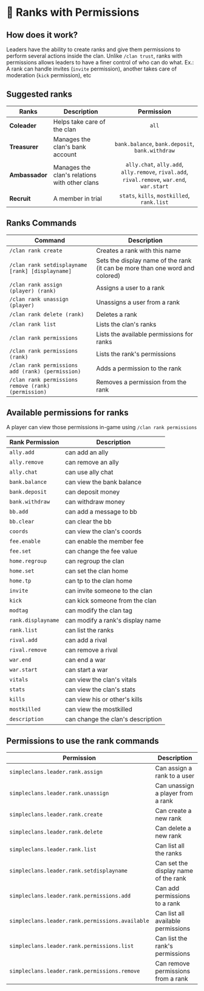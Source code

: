 # 🏅 Ranks with Permissions

## How does it work?

Leaders have the ability to create ranks and give them permissions to perform several actions inside the clan. Unlike `/clan trust`, ranks with permissions allows leaders to have a finer control of who can do what. Ex.: A rank can handle invites (`invite` permission), another takes care of moderation (`kick` permission), etc

## Suggested ranks

| Ranks          | Description                                   |                                          Permission                                         |
| -------------- | --------------------------------------------- | :-----------------------------------------------------------------------------------------: |
| **Coleader**   | Helps take care of the clan                   |                                            `all`                                            |
| **Treasurer**  | Manages the clan's bank account               |                       `bank.balance`, `bank.deposit`, `bank.withdraw`                       |
| **Ambassador** | Manages the clan's relations with other clans | `ally.chat`, `ally.add`, `ally.remove`, `rival.add`, `rival.remove`, `war.end`, `war.start` |
| **Recruit**    | A member in trial                             |                         `stats`, `kills`, `mostkilled`, `rank.list`                         |

## Ranks Commands

| Command                                             | Description                                                                  |
| --------------------------------------------------- | ---------------------------------------------------------------------------- |
| `/clan rank create`                                 | Creates a rank with this name                                                |
| `/clan rank setdisplayname [rank] [displayname]`    | Sets the display name of the rank (it can be more than one word and colored) |
| `/clan rank assign (player) (rank)`                 | Assigns a user to a rank                                                     |
| `/clan rank unassign (player)`                      | Unassigns a user from a rank                                                 |
| `/clan rank delete (rank)`                          | Deletes a rank                                                               |
| `/clan rank list`                                   | Lists the clan's ranks                                                       |
| `/clan rank permissions`                            | Lists the available permissions for ranks                                    |
| `/clan rank permissions (rank)`                     | Lists the rank's permissions                                                 |
| `/clan rank permissions add (rank) (permission)`    | Adds a permission to the rank                                                |
| `/clan rank permissions remove (rank) (permission)` | Removes a permission from the rank                                           |

## Available permissions for ranks

A player can view those permissions in-game using `/clan rank permissions`

| Rank Permission    | Description                       |
| ------------------ | --------------------------------- |
| `ally.add`         | can add an ally                   |
| `ally.remove`      | can remove an ally                |
| `ally.chat`        | can use ally chat                 |
| `bank.balance`     | can view the bank balance         |
| `bank.deposit`     | can deposit money                 |
| `bank.withdraw`    | can withdraw money                |
| `bb.add`           | can add a message to bb           |
| `bb.clear`         | can clear the bb                  |
| `coords`           | can view the clan's coords        |
| `fee.enable`       | can enable the member fee         |
| `fee.set`          | can change the fee value          |
| `home.regroup`     | can regroup the clan              |
| `home.set`         | can set the clan home             |
| `home.tp`          | can tp to the clan home           |
| `invite`           | can invite someone to the clan    |
| `kick`             | can kick someone from the clan    |
| `modtag`           | can modify the clan tag           |
| `rank.displayname` | can modify a rank's display name  |
| `rank.list`        | can list the ranks                |
| `rival.add`        | can add a rival                   |
| `rival.remove`     | can remove a rival                |
| `war.end`          | can end a war                     |
| `war.start`        | can start a war                   |
| `vitals`           | can view the clan's vitals        |
| `stats`            | can view the clan's stats         |
| `kills`            | can view his or other's kills     |
| `mostkilled`       | can view the mostkilled           |
| `description`      | can change the clan's description |

## Permissions to use the rank commands

| Permission                                      | Description                          |
| ----------------------------------------------- | ------------------------------------ |
| `simpleclans.leader.rank.assign`                | Can assign a rank to a user          |
| `simpleclans.leader.rank.unassign`              | Can unassign a player from a rank    |
| `simpleclans.leader.rank.create`                | Can create a new rank                |
| `simpleclans.leader.rank.delete`                | Can delete a new rank                |
| `simpleclans.leader.rank.list`                  | Can list all the ranks               |
| `simpleclans.leader.rank.setdisplayname`        | Can set the display name of the rank |
| `simpleclans.leader.rank.permissions.add`       | Can add permissions to a rank        |
| `simpleclans.leader.rank.permissions.available` | Can list all available permissions   |
| `simpleclans.leader.rank.permissions.list`      | Can list the rank's permissions      |
| `simpleclans.leader.rank.permissions.remove`    | Can remove permissions from a rank   |
